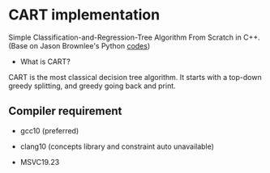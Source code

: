 # CART implementation

Simple Classification-and-Regression-Tree Algorithm From Scratch in C++. 
(Base on Jason Brownlee's Python [codes](https://machinelearningmastery.com/implement-decision-tree-algorithm-scratch-python/))

* What is CART?

CART is the most classical decision tree algorithm. It starts with a top-down greedy splitting, and greedy going back and print.

## Compiler requirement

* gcc10 (preferred)

* clang10 (concepts library and constraint auto unavailable)

* MSVC19.23

